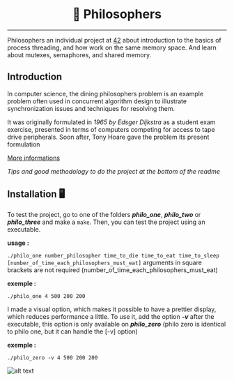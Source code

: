 <h1 align="center">
	📖 Philosophers
</h1>

---

Philosophers an individual project at [42](https://www.42.fr/42-network/) about introduction to the basics of process threading, and how work on the same memory space.
And learn about mutexes, semaphores, and shared memory.

## Introduction

In computer science, the dining philosophers problem is an example problem often used in concurrent algorithm design to illustrate synchronization issues and techniques for resolving them.

It was originally formulated in *1965 by Edsger Dijkstra* as a student exam exercise, presented in terms of computers competing for access to tape drive peripherals. Soon after, Tony Hoare gave the problem its present formulation

[More informations](https://en.wikipedia.org/wiki/Dining_philosophers_problem)

*Tips and good methodology to do the project at the bottom of the readme*

## Installation 🖥

To test the project, go to one of the folders __*philo_one*__, __*philo_two*__ or __*philo_three*__ and make a `make`. Then, you can test the project using an executable.

__usage :__

`./philo_one number_philosopher time_to_die time_to_eat time_to_sleep [number_of_time_each_philosophers_must_eat]`
arguments in square brackets are not required (number_of_time_each_philosophers_must_eat)

__exemple :__

`./philo_one 4 500 200 200`

I made a visual option, which makes it possible to have a prettier display, which reduces performance a little.
To use it, add the option __*-v*__ after the executable, this option is only available on __*philo_zero*__ (philo zero is identical to philo one, but it can handle the [-v] option)

__exemple :__

`./philo_zero -v 4 500 200 200`

![alt text](https://zupimages.net/up/20/39/8a98.png)


